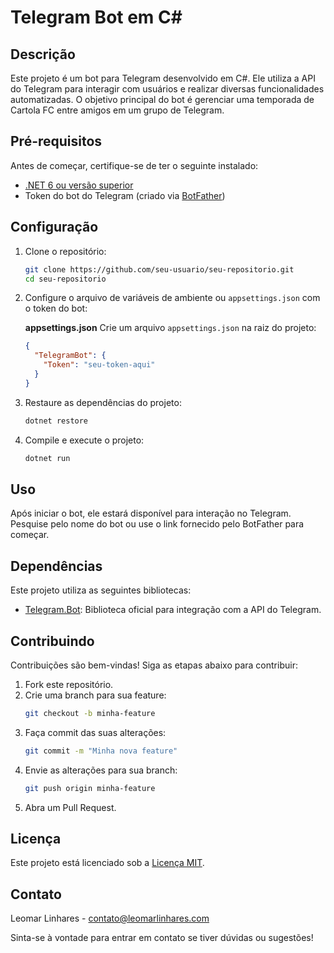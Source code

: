 # Telegram Bot em C#

## Descrição

Este projeto é um bot para Telegram desenvolvido em C#. Ele utiliza a API do Telegram para interagir com usuários e realizar diversas funcionalidades automatizadas. O objetivo principal do bot é gerenciar uma temporada de Cartola FC entre amigos em um grupo de Telegram.

<!--
## Funcionalidades

- [Funcionalidade 1: Descrição breve]
- [Funcionalidade 2: Descrição breve]
- [Funcionalidade 3: Descrição breve]
-->
## Pré-requisitos

Antes de começar, certifique-se de ter o seguinte instalado:

- [.NET 6 ou versão superior](https://dotnet.microsoft.com/download)
- Token do bot do Telegram (criado via [BotFather](https://core.telegram.org/bots#botfather))

## Configuração

1. Clone o repositório:

   ```bash
   git clone https://github.com/seu-usuario/seu-repositorio.git
   cd seu-repositorio
   ```

2. Configure o arquivo de variáveis de ambiente ou `appsettings.json` com o token do bot:

   **appsettings.json**
   Crie um arquivo `appsettings.json` na raiz do projeto:
   ```json
   {
     "TelegramBot": {
       "Token": "seu-token-aqui"
     }
   }
   ```

3. Restaure as dependências do projeto:

   ```bash
   dotnet restore
   ```

4. Compile e execute o projeto:

   ```bash
   dotnet run
   ```

## Uso

Após iniciar o bot, ele estará disponível para interação no Telegram. Pesquise pelo nome do bot ou use o link fornecido pelo BotFather para começar.

## Dependências

Este projeto utiliza as seguintes bibliotecas:

- [Telegram.Bot](https://github.com/TelegramBots/Telegram.Bot): Biblioteca oficial para integração com a API do Telegram.

## Contribuindo

Contribuições são bem-vindas! Siga as etapas abaixo para contribuir:

1. Fork este repositório.
2. Crie uma branch para sua feature:
   ```bash
   git checkout -b minha-feature
   ```
3. Faça commit das suas alterações:
   ```bash
   git commit -m "Minha nova feature"
   ```
4. Envie as alterações para sua branch:
   ```bash
   git push origin minha-feature
   ```
5. Abra um Pull Request.

## Licença

Este projeto está licenciado sob a [Licença MIT](LICENSE).

## Contato

Leomar Linhares - contato@leomarlinhares.com

Sinta-se à vontade para entrar em contato se tiver dúvidas ou sugestões!
